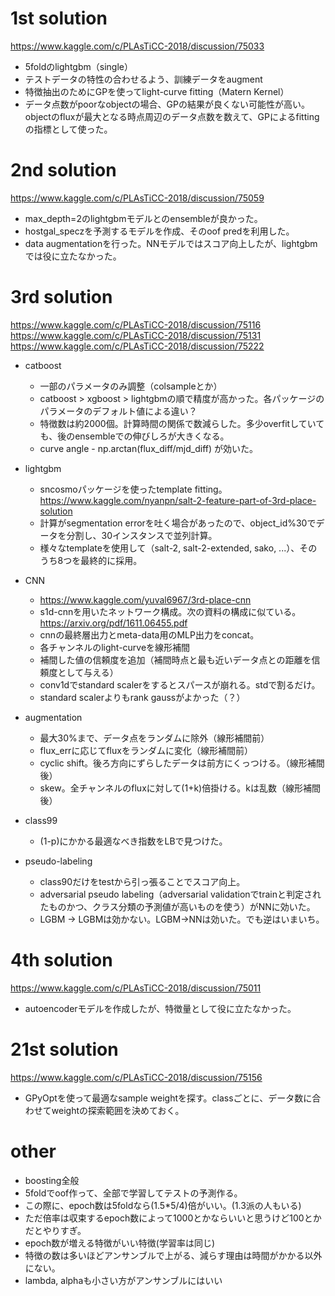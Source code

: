 # 1st solution
https://www.kaggle.com/c/PLAsTiCC-2018/discussion/75033  
- 5foldのlightgbm（single）
- テストデータの特性の合わせるよう、訓練データをaugment
- 特徴抽出のためにGPを使ってlight-curve fitting（Matern Kernel）
- データ点数がpoorなobjectの場合、GPの結果が良くない可能性が高い。objectのfluxが最大となる時点周辺のデータ点数を数えて、GPによるfittingの指標として使った。

# 2nd solution
https://www.kaggle.com/c/PLAsTiCC-2018/discussion/75059  
- max_depth=2のlightgbmモデルとのensembleが良かった。
- hostgal_speczを予測するモデルを作成、そのoof predを利用した。
- data augmentationを行った。NNモデルではスコア向上したが、lightgbmでは役に立たなかった。

# 3rd solution
https://www.kaggle.com/c/PLAsTiCC-2018/discussion/75116  
https://www.kaggle.com/c/PLAsTiCC-2018/discussion/75131  
https://www.kaggle.com/c/PLAsTiCC-2018/discussion/75222  

- catboost
  - 一部のパラメータのみ調整（colsampleとか）
  - catboost > xgboost > lightgbmの順で精度が高かった。各パッケージのパラメータのデフォルト値による違い？
  - 特徴数は約2000個。計算時間の関係で数減らした。多少overfitしていても、後のensembleでの伸びしろが大きくなる。
  - curve angle - np.arctan(flux_diff/mjd_diff) が効いた。

- lightgbm
  - sncosmoパッケージを使ったtemplate fitting。https://www.kaggle.com/nyanpn/salt-2-feature-part-of-3rd-place-solution
  - 計算がsegmentation errorを吐く場合があったので、object_id%30でデータを分割し、30インスタンスで並列計算。
  - 様々なtemplateを使用して（salt-2, salt-2-extended, sako, ...）、そのうち8つを最終的に採用。

- CNN
  - https://www.kaggle.com/yuval6967/3rd-place-cnn
  - s1d-cnnを用いたネットワーク構成。次の資料の構成に似ている。https://arxiv.org/pdf/1611.06455.pdf
  - cnnの最終層出力とmeta-data用のMLP出力をconcat。
  - 各チャンネルのlight-curveを線形補間
  - 補間した値の信頼度を追加（補間時点と最も近いデータ点との距離を信頼度として与える）
  - conv1dでstandard scalerをするとスパースが崩れる。stdで割るだけ。
  - standard scalerよりもrank gaussがよかった（？）

- augmentation
  - 最大30%まで、データ点をランダムに除外（線形補間前）
  - flux_errに応じてfluxをランダムに変化（線形補間前）
  - cyclic shift。後ろ方向にずらしたデータは前方にくっつける。（線形補間後）
  - skew。全チャンネルのfluxに対して(1+k)倍掛ける。kは乱数（線形補間後）

- class99
  - (1-p)にかかる最適なべき指数をLBで見つけた。

- pseudo-labeling
    - class90だけをtestから引っ張ることでスコア向上。
    - adversarial pseudo labeling（adversarial validationでtrainと判定されたものかつ、クラス分類の予測値が高いものを使う）がNNに効いた。
    - LGBM -> LGBMは効かない。LGBM->NNは効いた。でも逆はいまいち。

# 4th solution
https://www.kaggle.com/c/PLAsTiCC-2018/discussion/75011  
- autoencoderモデルを作成したが、特徴量として役に立たなかった。

# 21st solution
https://www.kaggle.com/c/PLAsTiCC-2018/discussion/75156  
- GPyOptを使って最適なsample weightを探す。classごとに、データ数に合わせてweightの探索範囲を決めておく。

# other
- boosting全般
- 5foldでoof作って、全部で学習してテストの予測作る。
- この際に、epoch数は5foldなら(1.5*5/4)倍がいい。(1.3派の人もいる)
- ただ倍率は収束するepoch数によって1000とかならいいと思うけど100とかだとやりすぎ。
- epoch数が増える特徴がいい特徴(学習率は同じ)
- 特徴の数は多いほどアンサンブルで上がる、減らす理由は時間がかかる以外にない。
- lambda, alphaも小さい方がアンサンブルにはいい


